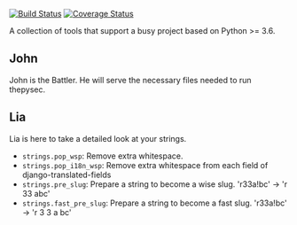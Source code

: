 [![Build Status](https://travis-ci.org/raratiru/thepysec.svg?branch=master)](https://travis-ci.org/raratiru/thepysec)
[![Coverage Status](https://coveralls.io/repos/github/raratiru/thepysec/badge.svg?branch=master&service=github)](https://coveralls.io/github/raratiru/thepysec?branch=master)


A collection of tools that support a busy project based on Python >= 3.6.

John
----

John is the Battler. He will serve the necessary files needed to run thepysec.

Lia
---

Lia is here to take a detailed look at your strings.

* `strings.pop_wsp`: Remove extra whitespace.
* `strings.pop_i18n_wsp`: Remove extra whitespace from each field of django-translated-fields
* `strings.pre_slug`: Prepare a string to become a wise slug. 'r33a!bc' -> 'r 33 abc'
* `strings.fast_pre_slug`: Prepare a string to become a fast slug. 'r33a!bc' -> 'r 3 3 a bc'
